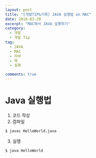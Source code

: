 ```yaml
---
layout: post
title: "[개발TIP&기록] JAVA 실행법 on MAC"
date: 2018-03-20
excerpt: "MAC에서 JAVA 실행하기"
category:
  - 개발
  - 개발 Tip
tag:
  - JAVA
  - MAC
  - 자바
  - 맥
  - 실행

comments: true
---
```


# Java 실행법

1. 코드 작성
2. 컴파일

```bash
$ javac HelloWorld.java
```

3. 실행

```bash
$ java HelloWorld
```
